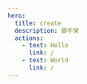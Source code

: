 ```yaml
---
hero:
  title: create
  description: 脚手架
  actions:
    - text: Hello
      link: /
    - text: World
      link: /
---
```

